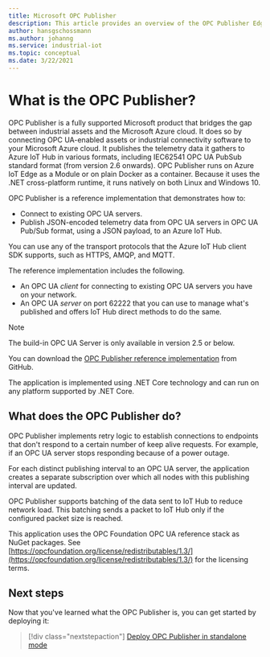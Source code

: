 ```yaml
---
title: Microsoft OPC Publisher
description: This article provides an overview of the OPC Publisher Edge module.
author: hansgschossmann
ms.author: johanng
ms.service: industrial-iot
ms.topic: conceptual
ms.date: 3/22/2021
---
```


# What is the OPC Publisher?

OPC Publisher is a fully supported Microsoft product that bridges the gap between industrial assets and the Microsoft Azure cloud. It does so by connecting OPC UA-enabled assets or industrial connectivity software to your Microsoft Azure cloud. It publishes the telemetry data it gathers to Azure IoT Hub in various formats, including IEC62541 OPC UA PubSub standard format (from version 2.6 onwards). OPC Publisher runs on Azure IoT Edge as a Module or on plain Docker as a container. Because it uses the .NET cross-platform runtime, it runs natively on both Linux and Windows 10.

OPC Publisher is a reference implementation that demonstrates how to:

- Connect to existing OPC UA servers.
- Publish JSON-encoded telemetry data from OPC UA servers in OPC UA Pub/Sub format, using a JSON payload, to an Azure IoT Hub.

You can use any of the transport protocols that the Azure IoT Hub client SDK supports, such as HTTPS, AMQP, and MQTT.

The reference implementation includes the following.

- An OPC UA *client* for connecting to existing OPC UA servers you have on your network.
- An OPC UA *server* on port 62222 that you can use to manage what's published and offers IoT Hub direct methods to do the same.
> [!NOTE]
> The build-in OPC UA Server is only available in version 2.5 or below.


You can download the [OPC Publisher reference implementation](https://github.com/Azure/iot-edge-opc-publisher) from GitHub.

The application is implemented using .NET Core technology and can run on any platform supported by .NET Core.

## What does the OPC Publisher do?

OPC Publisher implements retry logic to establish connections to endpoints that don't respond to a certain number of keep alive requests. For example, if an OPC UA server stops responding because of a power outage.

For each distinct publishing interval to an OPC UA server, the application creates a separate subscription over which all nodes with this publishing interval are updated.

OPC Publisher supports batching of the data sent to IoT Hub to reduce network load. This batching sends a packet to IoT Hub only if the configured packet size is reached.

This application uses the OPC Foundation OPC UA reference stack as NuGet packages. See [https://opcfoundation.org/license/redistributables/1.3/](https://opcfoundation.org/license/redistributables/1.3/) for the licensing terms.

## Next steps
Now that you've learned what the OPC Publisher is, you can get started by deploying it:

> [!div class="nextstepaction"]
> [Deploy OPC Publisher in standalone mode](tutorial-publisher-deploy-opc-publisher-standalone.md)
